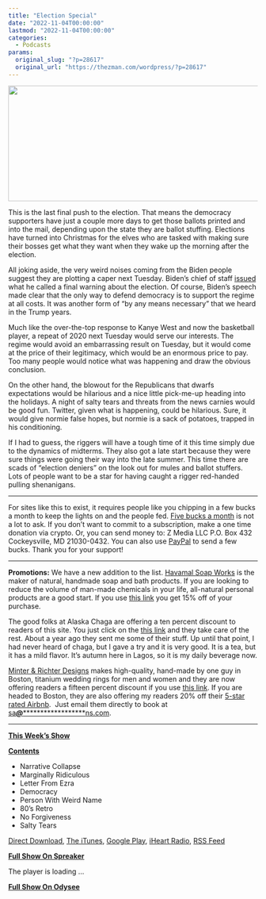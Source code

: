 ```yaml
---
title: "Election Special"
date: "2022-11-04T00:00:00"
lastmod: "2022-11-04T00:00:00"
categories:
  - Podcasts
params:
  original_slug: "?p=28617"
  original_url: "https://thezman.com/wordpress/?p=28617"
---
```


[<img
src="http://thezman.com/wordpress/wp-content/uploads/2018/01/Power-Hour.png"
decoding="async" width="600" height="233" />](http://thezman.com/wordpress/wp-content/uploads/2018/01/Power-Hour.png)

This is the last final push to the election. That means the democracy
supporters have just a couple more days to get those ballots printed and
into the mail, depending upon the state they are ballot stuffing.
Elections have turned into Christmas for the elves who are tasked with
making sure their bosses get what they want when they wake up the
morning after the election.

All joking aside, the very weird noises coming from the Biden people
suggest they are plotting a caper next Tuesday. Biden’s chief of staff
<a href="https://www.youtube.com/watch?v=nesYnQzR3Ig" rel="noopener"
target="_blank">issued</a> what he called a final warning about the
election. Of course, Biden’s speech made clear that the only way to
defend democracy is to support the regime at all costs. It was another
form of “by any means necessary” that we heard in the Trump years.

Much like the over-the-top response to Kanye West and now the basketball
player, a repeat of 2020 next Tuesday would serve our interests. The
regime would avoid an embarrassing result on Tuesday, but it would come
at the price of their legitimacy, which would be an enormous price to
pay. Too many people would notice what was happening and draw the
obvious conclusion.

On the other hand, the blowout for the Republicans that dwarfs
expectations would be hilarious and a nice little pick-me-up heading
into the holidays. A night of salty tears and threats from the news
carnies would be good fun. Twitter, given what is happening, could be
hilarious. Sure, it would give normie false hopes, but normie is a sack
of potatoes, trapped in his conditioning.

If I had to guess, the riggers will have a tough time of it this time
simply due to the dynamics of midterms. They also got a late start
because they were sure things were going their way into the late summer.
This time there are scads of “election deniers” on the look out for
mules and ballot stuffers. Lots of people want to be a star for having
caught a rigger red-handed pulling shenanigans.

------------------------------------------------------------------------

For sites like this to exist, it requires people like you chipping in a
few bucks a month to keep the lights on and the people fed.
<a href="https://www.subscribestar.com/the-z-blog"
rel="noopener noreferrer" target="_blank">Five bucks a month</a> is not
a lot to ask. If you don’t want to commit to a subscription, make a one
time donation via crypto. Or, you can send money to: Z Media LLC P.O.
Box 432 Cockeysville, MD 21030-0432. You can also use <a
href="https://www.paypal.com/cgi-bin/webscr?cmd=_s-xclick&amp;hosted_button_id=UDAS2Q8JYA6CN&amp;source=url"
rel="noopener noreferrer" target="_blank">PayPal</a> to send a few
bucks. Thank you for your support!

------------------------------------------------------------------------

**Promotions:** We have a new addition to the list.
<a href="https://havamalsoapworks.com/" rel="noopener"
target="_blank">Havamal Soap Works</a> is the maker of natural, handmade
soap and bath products. If you are looking to reduce the volume of
man-made chemicals in your life, all-natural personal products are a
good start. If you use
<a href="https://havamalsoapworks.com/discount/ZMAN" rel="noopener"
target="_blank">this link</a> you get 15% off of your purchase.

The good folks at Alaska Chaga are offering a ten percent discount to
readers of this site. You just click on the
<a href="https://alaskachaga.us/discount/ZMAN" rel="noopener noreferrer"
target="_blank">this link</a> and they take care of the rest. About a
year ago they sent me some of their stuff. Up until that point, I had
never heard of chaga, but I gave a try and it is very good. It is a tea,
but it has a mild flavor. It’s autumn here in Lagos, so it is my daily
beverage now.

<a href="https://www.minterandrichterdesigns.com/"
rel="noreferrer nofollow noopener" target="_blank">Minter &amp; Richter
Designs</a> makes high-quality, hand-made by one guy in Boston, titanium
wedding rings for men and women and they are now offering readers a
fifteen percent discount if you use
<a href="https://www.minterandrichterdesigns.com/discount/ZMAN"
rel="noreferrer nofollow noopener" target="_blank">this link</a>.
<span class="highlight"><span class="colour"><span class="font"><span class="size">If
you are headed to Boston, they are also offering my readers 20% off
their <a
href="https://www.airbnb.com/users/7988017/listings?user_id=7988017&amp;s=3"
rel="noopener noreferrer" target="_blank">5-star rated Airbnb</a>.  Just
email them directly to book at
<a href="mailto:sa***@*********************ns.com"
data-original-string="Wy4OMoQFrRPbSdAqTOVuEw==cb7B7aowA0sQ87ujs6PoSt02RQ6LINm7ip/umse+LKhvYBOxaJmRZFY0+vU+SSjYJWK"><span
class="apbct-email-encoder"
data-original-string="il+BmviQxfHbqV8+7drKDQ==cb7MscxVhWzD2wnk6hd+V+8wZGwoH5g5QcWm3Pc4jOhBW1KYG+rjf28byTAvlmCjA1z"
title="This contact has been encoded by Anti-Spam by CleanTalk. Click to decode. To finish the decoding make sure that JavaScript is enabled in your browser.">sa<span
class="apbct-blur">***</span>@<span
class="apbct-blur">*********************</span>ns.com</span></a>.</span></span></span></span>

------------------------------------------------------------------------

**<u>This Week’s Show</u>**

**<u>Contents</u>**

-   Narrative Collapse
-   Marginally Ridiculous
-   Letter From Ezra
-   Democracy
-   Person With Weird Name
-   80’s Retro
-   No Forgiveness
-   Salty Tears

<a href="https://api.spreaker.com/v2/episodes/51784495/download.mp3"
rel="noopener" target="_blank">Direct Download</a>, <a
href="https://itunes.apple.com/us/podcast/the-z-blog-power-hour/id1262799640?mt=2"
rel="noopener noreferrer" target="_blank">The iTunes</a>, <a
href="https://podcasts.google.com/?feed=aHR0cHM6Ly93d3cuc3ByZWFrZXIuY29tL3Nob3cvMjU4OTY1Ny9lcGlzb2Rlcy9mZWVk"
rel="noopener noreferrer" target="_blank">Google Play</a>, <a href="https://www.iheart.com/podcast/the-z-blog-power-hour-29246491/"
rel="noopener noreferrer" target="_blank">iHeart Radio,</a>
<a href="https://www.spreaker.com/show/2589657/episodes/feed"
rel="noopener noreferrer" target="_blank">RSS Feed</a>

**<u>Full Show On Spreaker</u>**

The player is loading ...

<span class="widget_spinner dark"></span>

**<u>Full Show On Odysee</u>**
